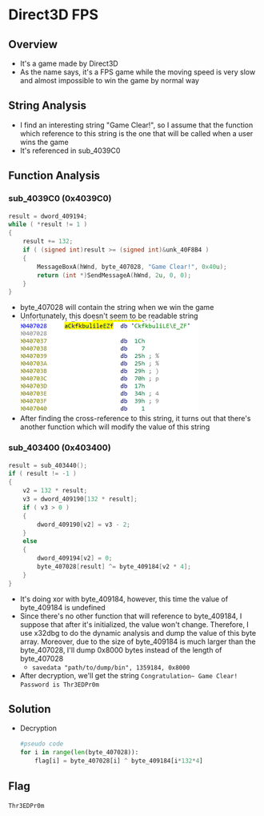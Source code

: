 # Direct3D FPS
## Overview
* It's a game made by Direct3D
* As the name says, it's a FPS game while the moving speed is very slow and almost impossible to win the game by normal way
## String Analysis
* I find an interesting string "Game Clear!", so I assume that the function which reference to this string is the one that will be called when a user wins the game
* It's referenced in sub_4039C0
## Function Analysis
### sub_4039C0 (0x4039C0)
```c
result = dword_409194;
while ( *result != 1 )
{
    result += 132;
    if ( (signed int)result >= (signed int)&unk_40F8B4 )
    {
        MessageBoxA(hWnd, byte_407028, "Game Clear!", 0x40u);
        return (int *)SendMessageA(hWnd, 2u, 0, 0);
    }
}
```
* byte_407028 will contain the string when we win the game
* Unfortunately, this doesn't seem to be readable string<br>
  ![](../img/Direct3D%20FPS%20-%20byte_407028.png)
* After finding the cross-reference to this string, it turns out that there's another function which will modify the value of this string
### sub_403400 (0x403400)
```c
result = sub_403440();
if ( result != -1 )
{
    v2 = 132 * result;
    v3 = dword_409190[132 * result];
    if ( v3 > 0 )
    {
        dword_409190[v2] = v3 - 2;
    }
    else
    {
        dword_409194[v2] = 0;
        byte_407028[result] ^= byte_409184[v2 * 4];
    }
}
```
* It's doing xor with byte_409184, however, this time the value of byte_409184 is undefined
* Since there's no other function that will reference to byte_409184, I suppose that after it's initialized, the value won't change. Therefore, I use x32dbg to do the dynamic analysis and dump the value of this byte array. Moreover, due to the size of byte_409184 is much larger than the byte_407028, I'll dump 0x8000 bytes instead of the length of byte_407028
  * ```savedata "path/to/dump/bin", 1359184, 0x8000```
* After decryption, we'll get the string ```Congratulation~ Game Clear! Password is Thr3EDPr0m```
## Solution
* Decryption
  ```python
  #pseudo code
  for i in range(len(byte_407028)):
      flag[i] = byte_407028[i] ^ byte_409184[i*132*4]
  ```
## Flag
```Thr3EDPr0m```